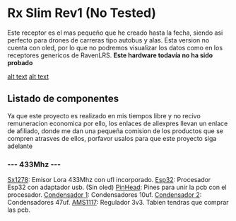 # Rx Slim Rev1 (No Tested)

Este receptor es el mas pequeño que he creado hasta la fecha, siendo asi perfecto para drones de carreras tipo autobus y alas.
Esta version no cuenta con oled, por lo que no podremos visualizar los datos como en los receptores genericos de RavenLRS.
**Este hardware todavía no ha sido probado**

[alt text](https://github.com/JesusGonfer/RavenLrsHardware/blob/master/Rx/rx_slim/images/RX_slim_bot.png)
[alt text](https://github.com/JesusGonfer/RavenLrsHardware/blob/master/Rx/rx_slim/images/RX_slim_top.png)



## Listado de componentes
Ya que este proyecto es realizado en mis tiempos libre y no recivo remuneracion economica por ello, los enlaces de aliexpres llevan un enlace de afiliado, donde me dan una pequeña comision de los productos que se compren atrasves de ellos, porfavor usalos para que este proyecto siga adelante
 ### --- 433Mhz ---
 [Sx1278](https://github.com/user/repo/blob/branch/other_file.md): Emisor Lora 433Mhz con ufl incorporado.
 [Esp32](https://github.com/user/repo/blob/branch/other_file.md): Procesador Esp32 con adaptador usb. (Sin oled)
 [PinHead](https://github.com/user/repo/blob/branch/other_file.md): Pines para unir la pcb con el procesador.
 [Condensador 1](https://github.com/user/repo/blob/branch/other_file.md): Condensadores 10uf.
 [Condensador 2](https://github.com/user/repo/blob/branch/other_file.md): Condensadores 47uf.
 [AMS1117](https://github.com/user/repo/blob/branch/other_file.md): Regulador 3v3.
 Tabien tendras que comprar las pcb.

